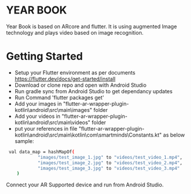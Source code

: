 # YEAR BOOK

Year Book is based on ARcore and flutter. It is using augmented Image technology and plays video based on image recognition.

# Getting Started

  - Setup your Flutter environment as per documents https://flutter.dev/docs/get-started/install
  - Download or clone repo and open with Android Studio
  - Run gradle sync from Android Studio to get dependancy updates
  - Run Command 'flutter packages get'
  - Add your images in "flutter-ar-wrapper-plugin-kotlin\android\src\main\images" folder
  - Add your videos in "flutter-ar-wrapper-plugin-kotlin\android\src\main\videos" folder
  - put your references in file "flutter-ar-wrapper-plugin-kotlin\android\src\main\kotlin\com\smartminds\Constants.kt" as below sample:

```sh
 val data_map = hashMapOf(
            "images/test_image_1.jpg" to "videos/test_video_1.mp4",
            "images/test_image_2.jpg" to "videos/test_video_2.mp4",
            "images/test_image_3.jpg" to "videos/test_video_3.mp4"
    )
```

Connect your AR Supported device and run from Android Studio.